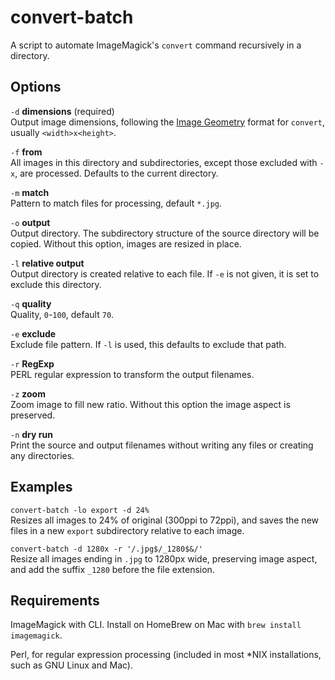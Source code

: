 # convert-batch

A script to automate ImageMagick's `convert` command recursively in a directory.

## Options

`-d` **dimensions** (required)  
Output image dimensions, following the [Image
Geometry](http://www.imagemagick.org/script/command-line-processing.php#geometry)
format for `convert`, usually `<width>x<height>`.

`-f` **from**  
All images in this directory and subdirectories, except those excluded with
`-x`, are processed. Defaults to the current directory.

`-m` **match**  
Pattern to match files for processing, default `*.jpg`.

`-o` **output**  
Output directory. The subdirectory structure of the source directory will be
copied. Without this option, images are resized in place.

`-l` **relative output**  
Output directory is created relative to each file. If `-e` is not given, it is
set to exclude this directory.

`-q` **quality**  
Quality, `0`-`100`, default `70`.

`-e` **exclude**  
Exclude file pattern. If `-l` is used, this defaults to exclude that path.

`-r` **RegExp**  
PERL regular expression to transform the output filenames.

`-z` **zoom**  
Zoom image to fill new ratio. Without this option the image aspect is
preserved.

`-n` **dry run**  
Print the source and output filenames without writing any files or creating any
directories.

## Examples

`convert-batch -lo export -d 24%`  
Resizes all images to 24% of original (300ppi to 72ppi), and saves the new
files in a new `export` subdirectory relative to each image.

`convert-batch -d 1280x -r '/.jpg$/_1280$&/'`  
Resize all images ending in `.jpg` to 1280px wide, preserving image aspect,
and add the suffix `_1280` before the file extension.

## Requirements

ImageMagick with CLI. Install on HomeBrew on Mac with `brew install
imagemagick`.

Perl, for regular expression processing (included in most *NIX installations,
such as GNU Linux and Mac).
